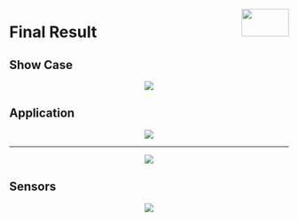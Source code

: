 <p align="right">
<img align="right" src="https://github.com/Air92/Project-CAD/blob/master/Documents/Air92%20Images/Logo.PNG" width="85" height="50"/>
 </p>

# Final Result

## Show Case

<p align="center">
<img align="middle" src="https://github.com/Air92/Project-CAD/blob/master/Documents/Air92%20Images/IMG-20180418-WA0003.jpg"/>
 </p>
 
 ## Application 
 
 <p align="center">
<img align="middle" src="https://github.com/Air92/Project-CAD/blob/master/Documents/Air92%20Images/IMG-20180418-WA0001.jpg"/>
 </p>

---

  <p align="center">
<img align="middle" src="https://github.com/Air92/Project-CAD/blob/master/Documents/Air92%20Images/IMG-20180418-WA0002.jpg"/>
 </p>

## Sensors

 <p align="center">
<img align="middle" src="https://github.com/Air92/Project-CAD/blob/master/Documents/Air92%20Images/20180418_152151.jpg"/>
 </p>

